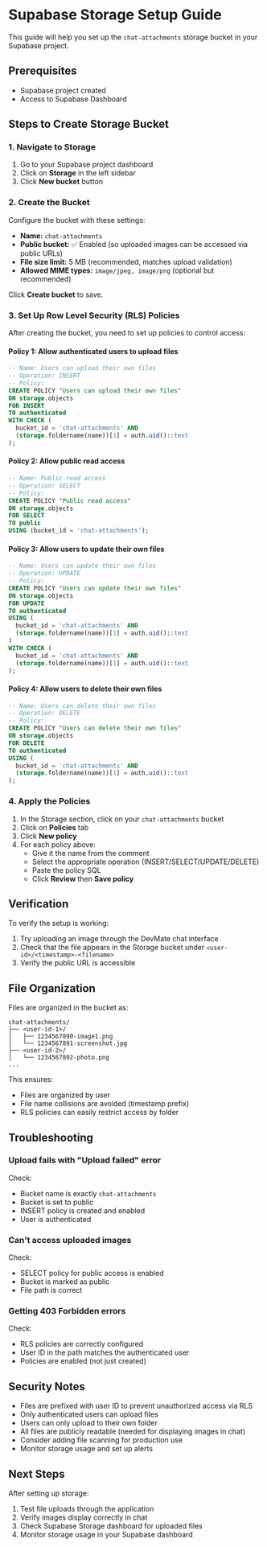 # Supabase Storage Setup Guide

This guide will help you set up the `chat-attachments` storage bucket in your Supabase project.

## Prerequisites

- Supabase project created
- Access to Supabase Dashboard

## Steps to Create Storage Bucket

### 1. Navigate to Storage

1. Go to your Supabase project dashboard
2. Click on **Storage** in the left sidebar
3. Click **New bucket** button

### 2. Create the Bucket

Configure the bucket with these settings:

- **Name:** `chat-attachments`
- **Public bucket:** ✅ Enabled (so uploaded images can be accessed via public URLs)
- **File size limit:** 5 MB (recommended, matches upload validation)
- **Allowed MIME types:** `image/jpeg, image/png` (optional but recommended)

Click **Create bucket** to save.

### 3. Set Up Row Level Security (RLS) Policies

After creating the bucket, you need to set up policies to control access:

#### Policy 1: Allow authenticated users to upload files

```sql
-- Name: Users can upload their own files
-- Operation: INSERT
-- Policy:
CREATE POLICY "Users can upload their own files"
ON storage.objects
FOR INSERT
TO authenticated
WITH CHECK (
  bucket_id = 'chat-attachments' AND
  (storage.foldername(name))[1] = auth.uid()::text
);
```

#### Policy 2: Allow public read access

```sql
-- Name: Public read access
-- Operation: SELECT
-- Policy:
CREATE POLICY "Public read access"
ON storage.objects
FOR SELECT
TO public
USING (bucket_id = 'chat-attachments');
```

#### Policy 3: Allow users to update their own files

```sql
-- Name: Users can update their own files
-- Operation: UPDATE
-- Policy:
CREATE POLICY "Users can update their own files"
ON storage.objects
FOR UPDATE
TO authenticated
USING (
  bucket_id = 'chat-attachments' AND
  (storage.foldername(name))[1] = auth.uid()::text
)
WITH CHECK (
  bucket_id = 'chat-attachments' AND
  (storage.foldername(name))[1] = auth.uid()::text
);
```

#### Policy 4: Allow users to delete their own files

```sql
-- Name: Users can delete their own files
-- Operation: DELETE
-- Policy:
CREATE POLICY "Users can delete their own files"
ON storage.objects
FOR DELETE
TO authenticated
USING (
  bucket_id = 'chat-attachments' AND
  (storage.foldername(name))[1] = auth.uid()::text
);
```

### 4. Apply the Policies

1. In the Storage section, click on your `chat-attachments` bucket
2. Click on **Policies** tab
3. Click **New policy**
4. For each policy above:
   - Give it the name from the comment
   - Select the appropriate operation (INSERT/SELECT/UPDATE/DELETE)
   - Paste the policy SQL
   - Click **Review** then **Save policy**

## Verification

To verify the setup is working:

1. Try uploading an image through the DevMate chat interface
2. Check that the file appears in the Storage bucket under `<user-id>/<timestamp>-<filename>`
3. Verify the public URL is accessible

## File Organization

Files are organized in the bucket as:

```
chat-attachments/
├── <user-id-1>/
│   ├── 1234567890-image1.png
│   └── 1234567891-screenshot.jpg
├── <user-id-2>/
│   └── 1234567892-photo.png
...
```

This ensures:
- Files are organized by user
- File name collisions are avoided (timestamp prefix)
- RLS policies can easily restrict access by folder

## Troubleshooting

### Upload fails with "Upload failed" error

Check:
- Bucket name is exactly `chat-attachments`
- Bucket is set to public
- INSERT policy is created and enabled
- User is authenticated

### Can't access uploaded images

Check:
- SELECT policy for public access is enabled
- Bucket is marked as public
- File path is correct

### Getting 403 Forbidden errors

Check:
- RLS policies are correctly configured
- User ID in the path matches the authenticated user
- Policies are enabled (not just created)

## Security Notes

- Files are prefixed with user ID to prevent unauthorized access via RLS
- Only authenticated users can upload files
- Users can only upload to their own folder
- All files are publicly readable (needed for displaying images in chat)
- Consider adding file scanning for production use
- Monitor storage usage and set up alerts

## Next Steps

After setting up storage:
1. Test file uploads through the application
2. Verify images display correctly in chat
3. Check Supabase Storage dashboard for uploaded files
4. Monitor storage usage in your Supabase dashboard
